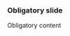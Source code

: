 <!--

author: Alexander Buhl

script: Module.js
script: ElmMain.js

@Player_init: <script>var placeholder=0; alert(typeof(@0));</script><div id="player"></div><script>create_and_change_player(@0)</script>
@Player_pause: <script>pausePlayer()</script>
@Player_play: <script>playPlayer()</script>
@Player_stop: <script>stopPlayer()</script>
@Player_seekTo: <script>seekToPlayer(@0)</script>

-->

### Obligatory slide

Obligatory content
